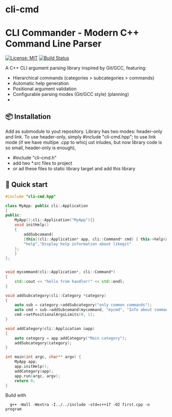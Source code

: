 # cli-cmd
# CLI Commander - Modern C++ Command Line Parser

[![License: MIT](https://img.shields.io/badge/License-MIT-blue.svg)](LICENSE)
[![Build Status](https://github.com/siplasplas/cli-cmd/actions/workflows/cmake.yml/badge.svg)](https://github.com/siplasplas/cli-cmd/actions)

A C++ CLI argument parsing library inspired by Git/GCC, featuring:
- Hierarchical commands (categories > subcategories > commands)
- Automatic help generation
- Positional argument validation
- Configurable parsing modes (Git/GCC style) (planning)
- 
## 📦 Installation
Add as submodule to yout repository.
Library has two modes: header-only and link. 
To use header-only, simply #include "cli-cmd.hpp"; 
to use link mode (if we have multipe .cpp to whicj ust inludes, but now 
library code is so small, header-only is enough),
* #include "cli-cmd.h"
* add two *.src files to project
* or ad these files to static library target and add this library

## 🚀 Quick start
```c++
#include "cli-cmd.hpp"

class MyApp: public cli::Application
{
public:
    MyApp():cli::Application("MyApp"){}
    void initHelp()
    {
        addSubcomand(
        [this](cli::Application* app, cli::Command* cmd) { this->help(app, cmd); },
        "help","Display help information about likegit"
    );
    }
};


void mycommand(cli::Application*, cli::Command*)
{
    std::cout << "hello from handler!" << std::endl;
}

void addSubcategory(cli::Category *category)
{
    auto sub = category->addSubcategory("only common commands");
    auto cmd = sub->addSubcomand(mycommand, "mycmd", "Info about command");
    cmd->setPositionalArgsLimits(0, 1);
}

void addCategory(cli::Application &app)
{
    auto category = app.addCategory("Main category");
    addSubcategory(category);
}

int main(int argc, char** argv) {
    MyApp app;
    app.initHelp();
    addCategory(app);
    app.run(argc, argv);
    return 0;
}
```
Build with
```shell
  g++ -Wall -Wextra -I../../include -std=c++17 -O2 first.cpp -o program
```
